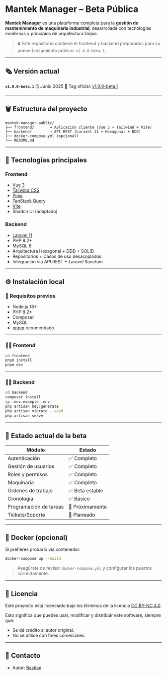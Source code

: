 # Mantek Manager – Beta Pública

**Mantek Manager** es una plataforma completa para la **gestión de mantenimiento de maquinaria industrial**, desarrollada con tecnologías modernas y principios de arquitectura limpia.

> 🔒 Este repositorio contiene el frontend y backend preparados para su primer lanzamiento público: `v1.0.0-beta.1`.

---

## 🗞 Versión actual

**`v1.0.0-beta.1`**
🗓️ Junio 2025
🔖 Tag oficial: [v1.0.0-beta.1](https://github.com/BastianRC/mantek-manager/releases/tag/v1.0.0-beta.1)

---

## 🗑 Estructura del proyecto

```
mantek-manager-public/
├── frontend/       → Aplicación cliente (Vue 3 + Tailwind + Vite)
├── backend/        → API REST (Laravel 11 + Hexagonal + DDD)
├── docker-compose.yml (opcional)
└── README.md
```

---

## 🚀 Tecnologías principales

### Frontend

* [Vue 3](https://vuejs.org/)
* [Tailwind CSS](https://tailwindcss.com/)
* [Pinia](https://pinia.vuejs.org/)
* [TanStack Query](https://tanstack.com/query/latest/docs/framework/vue/overview)
* [Vite](https://vitejs.dev/)
* Shadcn UI (adaptado)

### Backend

* [Laravel 11](https://laravel.com/)
* PHP 8.2+
* MySQL 8
* Arquitectura Hexagonal + DDD + SOLID
* Repositorios + Casos de uso desacoplados
* Integración vía API REST + Laravel Sanctum

---

## ⚙️ Instalación local

### 🔧 Requisitos previos

* Node.js 18+
* PHP 8.2+
* Composer
* MySQL
* [pnpm](https://pnpm.io/) recomendado

---

### 🧑‍💻 Frontend

```bash
cd frontend
pnpm install
pnpm dev
```

---

### 🧑‍💻 Backend

```bash
cd backend
composer install
cp .env.example .env
php artisan key:generate
php artisan migrate --seed
php artisan serve
```

---

## 🧪 Estado actual de la beta

| Módulo                 | Estado          |
| ---------------------- | --------------- |
| Autenticación          | ✅ Completo      |
| Gestión de usuarios    | ✅ Completo      |
| Roles y permisos       | ✅ Completo      |
| Maquinaria             | ✅ Completo      |
| Órdenes de trabajo     | ✅ Beta estable  |
| Cronología             | ✅ Básico        |
| Programación de tareas | 🚧 Próximamente  |
| Tickets/Soporte        | 🚧 Planeado      |

---

## 📆 Docker (opcional)

Si prefieres probarlo vía contenedor:

```bash
docker-compose up --build
```

> Asegúrate de revisar `docker-compose.yml` y configurar los puertos correctamente.

---

## 📄 Licencia

Este proyecto está licenciado bajo los términos de la licencia [CC BY-NC 4.0](https://creativecommons.org/licenses/by-nc/4.0/).

Esto significa que puedes usar, modificar y distribuir este software, siempre que:

* Se dé crédito al autor original.
* No se utilice con fines comerciales.

---

## 🤝 Contacto

* Autor: [Bastian](https://github.com/BastianRC)
